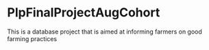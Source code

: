 # PlpFinalProjectAugCohort
This is a database project that is aimed at informing farmers on good farming practices
